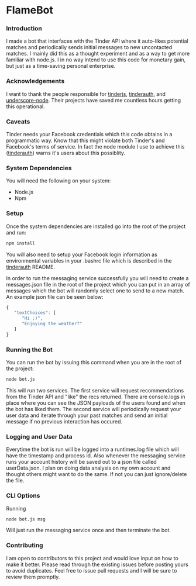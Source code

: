 FlameBot
===

### Introduction

I made a bot that interfaces with the Tinder API where it auto-likes potential matches and periodically sends initial messages to new uncontacted matches. I mainly did this as a thought experiment and as a way to get more familiar with node.js. I in no way intend to use this code for monetary gain, but just as a time-saving personal enterprise.

### Acknowledgements

I want to thank the people responsible for [tinderjs](https://github.com/alkawryk/tinderjs), [tinderauth](https://github.com/tinderjs/tinderauth), and [underscore-node](https://www.npmjs.com/package/underscore-node). Their projects have saved me countless hours getting this operational.

### Caveats

Tinder needs your Facebook credentials which this code obtains in a programmatic way. Know that this might violate both Tinder's and Facebook's terms of service. In fact the node module I use to achieve this ([tinderauth](https://github.com/tinderjs/tinderauth)) warns it's users about this possiblity.

### System Dependencies

You will need the following on your system:

* Node.js
* Npm

### Setup

Once the system dependencies are installed go into the root of the project and run:

```bash
npm install
```
You will also need to setup your Facebook login information as environmental variables in your .bashrc file which is described in the [tinderauth](https://github.com/tinderjs/tinderauth) README.

In order to run the messaging service successfully you will need to create a messages.json file in the root of the project which you can put in an array of messages which the bot will randomly select one to send to a new match. An example json file can be seen below:

```javascript
{
   "textChoices": [
      "Hi ;)",
      "Enjoying the weather?"
   ]
}
``` 

### Running the Bot

You can run the bot by issuing this command when you are in the root of the project:

```bash
node bot.js
```

This will run two services. The first service will request recommendations from the Tinder API and "like" the recs returned. There are console.logs in place where you can see the JSON payloads of the users found and when the bot has liked them. The second service will periodically request your user data and iterate through your past matches and send an initial message if no previous interaction has occured.

### Logging and User Data

Everytime the bot is run will be logged into a runtimes.log file which will have the timestamp and process id. Also whenever the messaging service runs your account history will be saved out to a json file called userData.json. I plan on doing data analysis on my own account and thought others might want to do the same. If not you can just ignore/delete the file.

### CLI Options

Running 

```bash
node bot.js msg
```

Will just run the messaging service once and then terminate the bot.

### Contributing

I am open to contributors to this project and would love input on how to make it better. Please read through the existing issues before posting yours to avoid duplicates. Feel free to issue pull requests and I will be sure to review them promptly.
